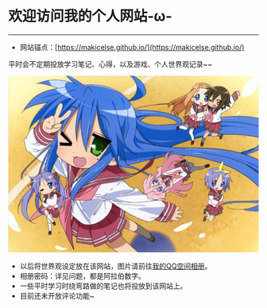 # 欢迎访问我的个人网站-ω-

---
- 网站锚点：[https://makicelse.github.io/](https://makicelse.github.io/)

平时会不定期投放学习笔记、心得，以及游戏、个人世界观记录~~

![泉此方镇楼](photos/1Z9130001133131-0-lp.jpg)

- 以后将世界观设定放在该网站，图片请前往[我的QQ空间相册](https://user.qzone.qq.com/1104625066)。
- 相册密码：详见问题，都是阿拉伯数字。
- 一些平时学习时绕弯路做的笔记也将投放到该网站上。
- 目前还未开放评论功能~